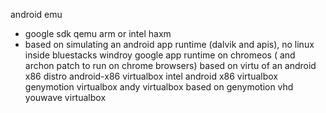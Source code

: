 android emu

- google sdk qemu arm or intel haxm
- based on simulating an android app runtime (dalvik and apis), no linux inside
bluestacks
windroy
google app runtime on chromeos ( and archon patch to run on chrome browsers)
based on virtu of an android x86 distro
android-x86 virtualbox
intel android x86 virtualbox
genymotion virtualbox
andy virtualbox based on genymotion vhd
youwave virtualbox
